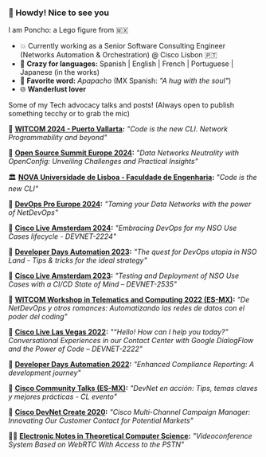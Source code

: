 ### 👋 Howdy! Nice to see you

<!--
**ponchotitlan/ponchotitlan** is a ✨ _special_ ✨ repository because its `README.md` (this file) appears on your GitHub profile.

Here are some ideas to get you started:

- 🔭 I’m currently working on ...
- 🌱 I’m currently learning ...
- 👯 I’m looking to collaborate on ...
- 🤔 I’m looking for help with ...
- 💬 Ask me about ...
- 📫 How to reach me: ...
- 😄 Pronouns: ...
- ⚡ Fun fact: ...
-->
I am Poncho: a Lego figure from 🇲🇽
- 💥 Currently working as a Senior Software Consulting Engineer (Networks Automation & Orchestration) @ Cisco Lisbon 🇵🇹
- 💬 **Crazy for languages:** Spanish | English | French | Portuguese | Japanese (in the works)
- 📣 **Favorite word:** *Apapacho* (MX Spanish: *"A hug with the soul"*)
- 🌐 **Wanderlust lover**

Some of my Tech advocacy talks and posts! (Always open to publish something tecchy or to grab the mic)

🎤 **[WITCOM 2024 - Puerto Vallarta](https://github.com/ponchotitlan/witcom-2024-code-is-the-new-cli):** 
_"Code is the new CLI. Network Programmability and beyond"_

🎤 **[Open Source Summit Europe 2024](https://www.youtube.com/watch?v=qcl2sYVTo8M&list=PLbzoR-pLrL6rC7SpO7MJCZm22Qp5ns3p-&index=49&ab_channel=TheLinuxFoundation):** 
_"Data Networks Neutrality with OpenConfig: Unveiling Challenges and Practical Insights"_

🏛️ **[NOVA Universidade de Lisboa - Faculdade de Engenharia](https://github.com/ponchotitlan/NOVA_code_is_the_new_CLI):** 
_"Code is the new CLI"_

🎤 **[DevOps Pro Europe 2024](https://devopspro.lt/devops-pro-europe-2024/):** 
_"Taming your Data Networks with the power of NetDevOps"_

🎤 **[Cisco Live Amsterdam 2024](https://www.ciscolive.com/on-demand/on-demand-library.html?search=%22Alfonso%20Sandoval%20Rosas%22#/session/1707505612413001pTAA):** 
_"Embracing DevOps for my NSO Use Cases lifecycle - DEVNET-2224"_

🎤 **[Developer Days Automation 2023](https://www.youtube.com/watch?v=nnjzu57vI3g&t=634s&ab_channel=CiscoNSODeveloperHub):** 
_"The quest for DevOps utopia in NSO Land - Tips & tricks for the ideal strategy"_

🎤 **[Cisco Live Amsterdam 2023](https://www.ciscolive.com/on-demand/on-demand-library.html?search=alfonso#/session/1675722413868001tRad):**
_"Testing and Deployment of NSO Use Cases with a CI/CD State of Mind – DEVNET-2535"_

🎤 **[WITCOM Workshop in Telematics and Computing 2022 (ES-MX)](https://www.facebook.com/WITCOMConferences/videos/486035753588634):**
_"De NetDevOps y otros romances: Automatizando las redes de datos con el poder del coding"_

🎤 **[Cisco Live Las Vegas 2022](https://www.ciscolive.com/on-demand/on-demand-library.html?search=alfonso#/session/1675722411262001tQK7):**
_"“Hello! How can I help you today?” Conversational Experiences in our Contact Center with Google DialogFlow and the Power of Code – DEVNET-2222"_

🎤 **[Developer Days Automation 2022](https://www.youtube.com/watch?v=0bWm1q6V0qM&ab_channel=CiscoNSODeveloperHub):**
_"Enhanced Compliance Reporting: A development journey"_

🎤 **[Cisco Community Talks (ES-MX)](https://community.cisco.com/t5/eventos-general/devnet-en-acci%C3%B3n-tips-temas-claves-y-mejores-pr%C3%A1cticas-cl-evento/ba-p/4310121?utm_campaign=cl-sp-devent-comienzo-mar2021&utm_medium=referral&utm_source=sm):**
_"DevNet en acción: Tips, temas claves y mejores prácticas - CL evento"_

🎤 **[Cisco DevNet Create 2020](https://www.youtube.com/watch?v=zHOUyR3kKrE&ab_channel=CiscoDevNet):**
_"Cisco Multi-Channel Campaign Manager: Innovating Our Customer Contact for Potential Markets"_

✍🏼 **[Electronic Notes in Theoretical Computer Science](https://www.sciencedirect.com/science/article/pii/S1571066116301141):**
_"Videoconference System Based on WebRTC With Access to the PSTN"_
